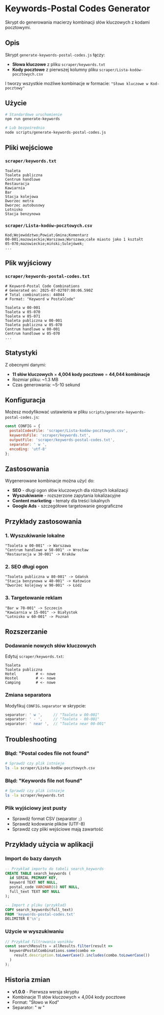 # Keywords-Postal Codes Generator

Skrypt do generowania macierzy kombinacji słów kluczowych z kodami pocztowymi.

## Opis

Skrypt `generate-keywords-postal-codes.js` łączy:
- **Słowa kluczowe** z pliku `scraper/keywords.txt`
- **Kody pocztowe** z pierwszej kolumny pliku `scraper/Lista-kodów-pocztowych.csv`

I tworzy wszystkie możliwe kombinacje w formacie: `"Słowo kluczowe w Kod-pocztowy"`

## Użycie

```bash
# Standardowe uruchomienie
npm run generate-keywords

# Lub bezpośrednio
node scripts/generate-keywords-postal-codes.js
```

## Pliki wejściowe

### `scraper/keywords.txt`
```
Toaleta
Toaleta publiczna
Centrum handlowe
Restauracja
Kawiarnia
Bar
Stacja kolejowa
Dworzec metra
Dworzec autobusowy
Lotnisko
Stacja benzynowa
```

### `scraper/Lista-kodów-pocztowych.csv`
```csv
Kod;Województwo;Powiat;Gmina;Komentarz
00-001;mazowieckie;Warszawa;Warszawa;całe miasto jako 1 kształt
05-070;mazowieckie;miński;Sulejówek;
...
```

## Plik wyjściowy

### `scraper/keywords-postal-codes.txt`
```
# Keyword-Postal Code Combinations
# Generated on: 2025-07-02T07:00:06.590Z
# Total combinations: 44044
# Format: "Keyword w PostalCode"

Toaleta w 00-001
Toaleta w 05-070
Toaleta w 05-071
Toaleta publiczna w 00-001
Toaleta publiczna w 05-070
Centrum handlowe w 00-001
Centrum handlowe w 05-070
...
```

## Statystyki

Z obecnymi danymi:
- **11 słów kluczowych** × **4,004 kody pocztowe** = **44,044 kombinacje**
- Rozmiar pliku: ~1.3 MB
- Czas generowania: ~5-10 sekund

## Konfiguracja

Możesz modyfikować ustawienia w pliku `scripts/generate-keywords-postal-codes.js`:

```javascript
const CONFIG = {
  postalCodesFile: 'scraper/Lista-kodów-pocztowych.csv',
  keywordsFile: 'scraper/keywords.txt',
  outputFile: 'scraper/keywords-postal-codes.txt',
  separator: ' w ',
  encoding: 'utf-8'
};
```

## Zastosowania

Wygenerowane kombinacje można użyć do:
- **SEO** - długi ogon słów kluczowych dla różnych lokalizacji
- **Wyszukiwanie** - rozszerzone zapytania lokalizacyjne
- **Content marketing** - tematy dla treści lokalnych
- **Google Ads** - szczegółowe targetowanie geograficzne

## Przykłady zastosowania

### 1. Wyszukiwanie lokalne
```
"Toaleta w 00-001" -> Warszawa
"Centrum handlowe w 50-001" -> Wrocław
"Restauracja w 30-001" -> Kraków
```

### 2. SEO długi ogon
```
"Toaleta publiczna w 80-001" -> Gdańsk
"Stacja benzynowa w 40-001" -> Katowice
"Dworzec kolejowy w 90-001" -> Łódź
```

### 3. Targetowanie reklam
```
"Bar w 70-001" -> Szczecin
"Kawiarnia w 15-001" -> Białystok
"Lotnisko w 60-001" -> Poznań
```

## Rozszerzanie

### Dodawanie nowych słów kluczowych
Edytuj `scraper/keywords.txt`:
```
Toaleta
Toaleta publiczna
Hotel         # <- nowe
Hostel        # <- nowe
Camping       # <- nowe
```

### Zmiana separatora
Modyfikuj `CONFIG.separator` w skrypcie:
```javascript
separator: ' w ',     // "Toaleta w 00-001"
separator: ' - ',     // "Toaleta - 00-001"  
separator: ' near ',  // "Toaleta near 00-001"
```

## Troubleshooting

### Błąd: "Postal codes file not found"
```bash
# Sprawdź czy plik istnieje
ls -la scraper/Lista-kodów-pocztowych.csv
```

### Błąd: "Keywords file not found"
```bash
# Sprawdź czy plik istnieje
ls -la scraper/keywords.txt
```

### Plik wyjściowy jest pusty
- Sprawdź format CSV (separator `;`)
- Sprawdź kodowanie plików (UTF-8)
- Sprawdź czy pliki wejściowe mają zawartość

## Przykłady użycia w aplikacji

### Import do bazy danych
```sql
-- Przykład importu do tabeli search_keywords
CREATE TABLE search_keywords (
  id SERIAL PRIMARY KEY,
  keyword TEXT NOT NULL,
  postal_code VARCHAR(6) NOT NULL,
  full_text TEXT NOT NULL
);

-- Import z pliku (przykład)
COPY search_keywords(full_text) 
FROM 'keywords-postal-codes.txt' 
DELIMITER E'\n';
```

### Użycie w wyszukiwaniu
```javascript
// Przykład filtrowania wyników
const searchResults = allResults.filter(result => 
  keywordPostalCombinations.some(combo => 
    result.description.toLowerCase().includes(combo.toLowerCase())
  )
);
```

## Historia zmian

- **v1.0.0** - Pierwsza wersja skryptu
- Kombinacje 11 słów kluczowych × 4,004 kody pocztowe
- Format: "Słowo w Kod"
- Separator: " w "